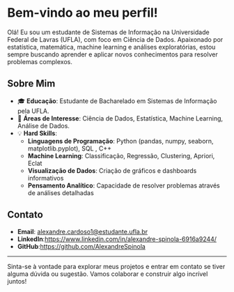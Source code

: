 
# Bem-vindo ao meu perfil!

Olá! Eu sou um estudante de Sistemas de Informação na Universidade Federal de Lavras (UFLA), com foco em Ciência de Dados. Apaixonado por estatística, matemática, machine learning e análises exploratórias, estou sempre buscando aprender e aplicar novos conhecimentos para resolver problemas complexos.

## Sobre Mim

- 🎓 **Educação**: Estudante de Bacharelado em Sistemas de Informação pela UFLA.
- 💼 **Áreas de Interesse**: Ciência de Dados, Estatística, Machine Learning, Análise de Dados.
- 💡 **Hard Skills**:
  - **Linguagens de Programação**: Python (pandas, numpy, seaborn, matplotlib.pyplot), SQL , C++
  - **Machine Learning**: Classificação, Regressão, Clustering, Apriori, Eclat
  - **Visualização de Dados**: Criação de gráficos e dashboards informativos
  - **Pensamento Analítico**: Capacidade de resolver problemas através de análises detalhadas


## Contato

- **Email**: alexandre.cardoso1@estudante.ufla.br
- **LinkedIn**:https://www.linkedin.com/in/alexandre-spinola-6916a9244/
- **GitHub**:https://github.com/AlexandreSpinola

---

Sinta-se à vontade para explorar meus projetos e entrar em contato se tiver alguma dúvida ou sugestão. Vamos colaborar e construir algo incrível juntos!

